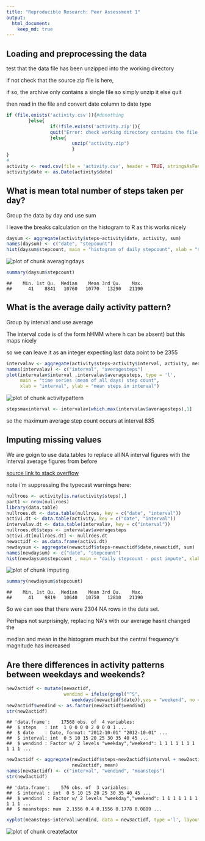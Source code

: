 ```yaml
---
title: "Reproducible Research: Peer Assessment 1"
output: 
  html_document:
    keep_md: true
---
```



## Loading and preprocessing the data
test that the data file has been unzipped into the working directory  

if not check that the source zip file is here,  

if so, the archive only contains a single file so simply unzip it else quit  

then read in the file and convert date column to date type


```r
if (file.exists('activity.csv')){#donothing
        }else{
                if(!file.exists('activity.zip')){
                quit("Error: check working directory contains the file activity.zip")
                }else{
                        unzip("activity.zip")
                        }
}
# 
activity <- read.csv(file = 'activity.csv', header = TRUE, stringsAsFactors = FALSE)
activity$date <- as.Date(activity$date)
```

## What is mean total number of steps taken per day?
Group the data by day and use sum  

I leave the breaks calculation on the histogram to R as this works nicely

```r
daysum <- aggregate(activity$steps~activity$date, activity, sum)
names(daysum) <- c("date", "stepcount")
hist(daysum$stepcount, main = "histogram of daily stepcount", xlab = "stepcount")
```

![plot of chunk averagingdays](figure/averagingdays-1.png) 

```r
summary(daysum$stepcount)
```

```
##    Min. 1st Qu.  Median    Mean 3rd Qu.    Max. 
##      41    8841   10760   10770   13290   21190
```

## What is the average daily activity pattern?
Group by interval and use average  

The interval code is of the form hHMM where h can be absent) but this maps nicely  

so we can leave it as an integer expecting last data point to be 2355

```r
intervalav <- aggregate(activity$steps~activity$interval, activity, mean)
names(intervalav) <- c("interval", "averagesteps")
plot(intervalav$interval ,intervalav$averagesteps, type = 'l',
     main = "time series (mean of all days) step count",
     xlab = "interval", ylab = "mean steps in interval")
```

![plot of chunk activitypattern](figure/activitypattern-1.png) 

```r
stepsmaxinterval <- intervalav[which.max(intervalav$averagesteps),1]
```
so the maximum average step count occurs at interval 835

## Imputing missing values
We are goign to use data.tables to replace all NA interval figures with the interval average figures from before  

[source link to stack overflow](http://stackoverflow.com/questions/7971513/using-one-data-frame-to-update-another)  

note i'm suppressing the typecast warnings here:

```r
nullroes <- activity[is.na(activity$steps),]
part1 <- nrow(nullroes)
library(data.table)
nullroes.dt <- data.table(nullroes, key = c("date", "interval"))
activi.dt <- data.table(activity, key = c("date", "interval"))
intervalav.dt <- data.table(intervalav, key = c("interval"))
nullroes.dt$steps <- intervalav$averagesteps
activi.dt[nullroes.dt] <- nullroes.dt
newactidf <- as.data.frame(activi.dt)
newdaysum <- aggregate(newactidf$steps~newactidf$date,newactidf, sum)
names(newdaysum) <- c("date", "stepcount")
hist(newdaysum$stepcount , main = "daily stepcount - post impute", xlab = "stepcount")
```

![plot of chunk imputing](figure/imputing-1.png) 

```r
summary(newdaysum$stepcount)
```

```
##    Min. 1st Qu.  Median    Mean 3rd Qu.    Max. 
##      41    9819   10640   10750   12810   21190
```
So we can see that there were 2304 NA rows in the data set.  

Perhaps not surprisingly, replacing NA's with our average hasnt changed the  

median and mean in the histogram much but the central frequency's magnitude has increased


## Are there differences in activity patterns between weekdays and weekends?



```r
new2actidf <- mutate(newactidf, 
                     wendind = ifelse(grepl("^S", 
                        weekdays(newactidf$date)),yes = "weekend", no = "weekday"))
new2actidf$wendind <- as.factor(new2actidf$wendind)
str(new2actidf)
```

```
## 'data.frame':	17568 obs. of  4 variables:
##  $ steps   : int  1 0 0 0 0 2 0 0 0 1 ...
##  $ date    : Date, format: "2012-10-01" "2012-10-01" ...
##  $ interval: int  0 5 10 15 20 25 30 35 40 45 ...
##  $ wendind : Factor w/ 2 levels "weekday","weekend": 1 1 1 1 1 1 1 1 1 1 ...
```

```r
new3actidf <- aggregate(new2actidf$steps~new2actidf$interval + new2actidf$wendind,
                        new2actidf, mean)
names(new3actidf) <- c("interval", "wendind", "meansteps")
str(new3actidf)
```

```
## 'data.frame':	576 obs. of  3 variables:
##  $ interval : int  0 5 10 15 20 25 30 35 40 45 ...
##  $ wendind  : Factor w/ 2 levels "weekday","weekend": 1 1 1 1 1 1 1 1 1 1 ...
##  $ meansteps: num  2.1556 0.4 0.1556 0.1778 0.0889 ...
```

```r
xyplot(meansteps~interval|wendind, data = new3actidf, type ='l', layout = c(1,2))
```

![plot of chunk createfactor](figure/createfactor-1.png) 

